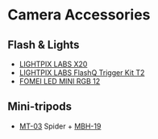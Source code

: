 # Camera Accessories

## Flash & Lights
* [LIGHTPIX LABS X20](https://www.lightpixlabs.com/pages/q20ii)
* [LIGHTPIX LABS FlashQ Trigger Kit T2](https://lightpixlabs.com/pages/flashq-t2)
* [FOMEI LED MINI RGB 12](https://landing.fomei.com/led-mini-rgb-12)

## Mini-tripods
* [MT-03](https://www.leofoto.com/products_detail.php?id=293) Spider + [MBH-19](https://www.leofoto.com/products_detail.php?id=297)


